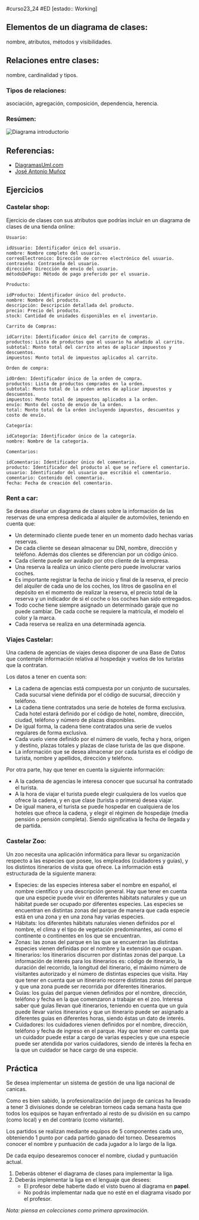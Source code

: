 #curso23_24 #ED [estado:: Working] 

## Elementos de un diagrama de clases: 
nombre, atributos, métodos y visibilidades.

## Relaciones entre clases:
nombre, cardinalidad y tipos.

### Tipos de relaciones: 
asociación, agregación, composición, dependencia, herencia.

### Resúmen:
![Diagrama introductorio](https://camo.githubusercontent.com/bc44c58440490d367a3065eadabf867059bcb1d91d66b34e0c63150ab1790727/687474703a2f2f6a616d6a323030302e6769746875622e696f2f656e746f726e6f736465736172726f6c6c6f2f352f6173736574732f636c6173732d6469616772616d2d646f6d61696e2d6f766572766965772e706e67)

## Referencias:
+ [DiagramasUml.com](https://diagramasuml.com/diagrama-de-clases/)
+ [José Antonio Muñoz](https://github.com/jamj2000/DAW1-ED-Apuntes/blob/master/5.DIAGRAMAS_CLASES.md)

## Ejercicios


### Castelar shop:
Ejercicio de clases con sus atributos que podrías incluir en un diagrama de clases de una tienda online:

    Usuario:

    idUsuario: Identificador único del usuario.
    nombre: Nombre completo del usuario.
    correoElectronico: Dirección de correo electrónico del usuario.
    contraseña: Contraseña del usuario.
    dirección: Dirección de envío del usuario.
    métodoDePago: Método de pago preferido por el usuario.

    Producto:

    idProducto: Identificador único del producto.
    nombre: Nombre del producto.
    descripción: Descripción detallada del producto.
    precio: Precio del producto.
    stock: Cantidad de unidades disponibles en el inventario.

    Carrito de Compras:

    idCarrito: Identificador único del carrito de compras.
    productos: Lista de productos que el usuario ha añadido al carrito.
    subtotal: Monto total del carrito antes de aplicar impuestos y descuentos.
    impuestos: Monto total de impuestos aplicados al carrito.

    Orden de compra:

    idOrden: Identificador único de la orden de compra.
    productos: Lista de productos comprados en la orden.
    subtotal: Monto total de la orden antes de aplicar impuestos y descuentos.
    impuestos: Monto total de impuestos aplicados a la orden.
    envío: Monto del costo de envío de la orden.
    total: Monto total de la orden incluyendo impuestos, descuentos y costo de envío.

    Categoría:

    idCategoría: Identificador único de la categoría.
    nombre: Nombre de la categoría.

    Comentarios:

    idComentario: Identificador único del comentario.
    producto: Identificador del producto al que se refiere el comentario.
    usuario: Identificador del usuario que escribió el comentario.
    comentario: Contenido del comentario.
    fecha: Fecha de creación del comentario.


### Rent a car:
Se desea diseñar un diagrama de clases sobre la información de las reservas de una empresa dedicada
al alquiler de automóviles, teniendo en cuenta que:
+ Un determinado cliente puede tener en un momento dado hechas varias reservas.
+ De cada cliente se desean almacenar su DNI, nombre, dirección y teléfono. Además dos clientes se diferencian por un código único.
+ Cada cliente puede ser avalado por otro cliente de la empresa.
+ Una reserva la realiza un único cliente pero puede involucrar varios coches.
+ Es importante registrar la fecha de inicio y final de la reserva, el precio del alquiler de cada uno de los coches, los litros de gasolina en el depósito en el momento de realizar la reserva, el precio total de la reserva y un indicador de si el coche o los coches han sido entregados.
+ Todo coche tiene siempre asignado un determinado garaje que no puede cambiar. De cada coche se requiere la matricula, el modelo el color y la marca.
+ Cada reserva se realiza en una determinada agencia.


### Viajes Castelar:
Una cadena de agencias de viajes desea disponer de una Base de Datos que contemple información
relativa al hospedaje y vuelos de los turistas que la contratan.

Los datos a tener en cuenta son:
+ La cadena de agencias está compuesta por un conjunto de sucursales. Cada sucursal viene definida por el código de sucursal, dirección y teléfono.
+ La cadena tiene contratados una serie de hoteles de forma exclusiva. Cada hotel estará definido por el código de hotel, nombre, dirección, ciudad, teléfono y número de plazas disponibles.
+ De igual forma, la cadena tiene contratados una serie de vuelos regulares de forma exclusiva.
+ Cada vuelo viene definido por el número de vuelo, fecha y hora, origen y destino, plazas totales y plazas de clase turista de las que dispone.
+ La información que se desea almacenar por cada turista es el código de turista, nombre y apellidos, dirección y teléfono.
  
Por otra parte, hay que tener en cuenta la siguiente información:
+ A la cadena de agencias le interesa conocer que sucursal ha contratado el turista.
+ A la hora de viajar el turista puede elegir cualquiera de los vuelos que ofrece la cadena, y en que clase (turista o primera) desea viajar.
+ De igual manera, el turista se puede hospedar en cualquiera de los hoteles que ofrece la cadena, y elegir el régimen de hospedaje (media pensión o pensión completa). Siendo significativa la fecha de llegada y de partida.


### Castelar Zoo:
Un zoo necesita una aplicación informática para llevar su organización respecto a las especies que
posee, los empleados (cuidadores y guías), y los distintos itinerarios de visita que ofrece. La
información está estructurada de la siguiente manera:
+ Especies: de las especies interesa saber el nombre en español, el nombre científico y una descripción general. Hay que tener en cuenta que una especie puede vivir en diferentes hábitats naturales y que un hábitat puede ser ocupado por diferentes especies. Las especies se encuentran en distintas zonas del parque de manera que cada especie está en una zona y en una zona hay varias especies.
+ Hábitats: los diferentes hábitats naturales vienen definidos por el nombre, el clima y el tipo de vegetación predominantes, así como el continente o continentes en los que se encuentran.
+ Zonas: las zonas del parque en las que se encuentran las distintas especies vienen definidas por el nombre y la extensión que ocupan.
+ Itinerarios: los itinerarios discurren por distintas zonas del parque. La información de interés para los itinerarios es: código de itinerario, la duración del recorrido, la longitud del itinerario, el máximo número de visitantes autorizado y el número de distintas especies que visita. Hay que tener en cuenta que un itinerario recorre distintas zonas del parque y que una zona puede ser recorrida por diferentes itinerarios.
+ Guías: los guías del parque vienen definidos por el nombre, dirección, teléfono y fecha en la que comenzaron a trabajar en el zoo. Interesa saber qué guías llevan qué itinerarios, teniendo en cuenta que un guía puede llevar varios itinerarios y que un itinerario puede ser asignado a diferentes guías en  diferentes horas, siendo éstas un dato de interés.
+ Cuidadores: los cuidadores vienen definidos por el nombre, dirección, teléfono y fecha de ingreso en el parque. Hay que tener en cuenta que un cuidador puede estar a cargo de varias especies y que una especie puede ser atendida por varios cuidadores, siendo de interés la fecha en la que un cuidador se hace cargo de una especie.

  
## Práctica
Se desea implementar un sistema de gestión de una liga nacional de canicas. 

Como es bien sabido, la profesionalización del juego de canicas ha llevado a tener 3 divisiones donde se celebran torneos cada semana hasta que todos los equipos se hayan enfrentado al resto de su división en su campo (como local) y en del contrario (como visitante).

Los partidos se realizan mediante equipos de 5 componentes cada uno, obteniendo 1 punto por cada partido ganado del torneo. Desearemos conocer el nombre y puntuación de cada jugador a lo largo de la liga.

De cada equipo desearemos conocer el nombre, ciudad y puntuación actual.

1. Deberás obtener el diagrama de clases para implementar la liga.
2. Deberás implementar la liga en el lenguaje que desees:
   + El profesor debe haberte dado el visto bueno al diagrama en **papel**.
   + No podrás implementar nada que no esté en el diagrama visado por el profesor.

*Nota: piensa en colecciones como primera aproximación.*